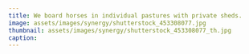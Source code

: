 ```yaml
---
title: We board horses in individual pastures with private sheds.
image: assets/images/synergy/shutterstock_453308077.jpg
thumbnail: assets/images/synergy/shutterstock_453308077_th.jpg
caption: 
---
```

